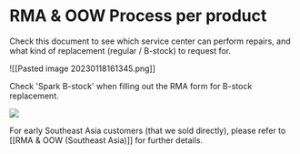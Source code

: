 # RMA & OOW Process per product
Check this document to see which service center can perform repairs, and what kind of replacement (regular / B-stock) to request for.

![[Pasted image 20230118161345.png]]

Check 'Spark B-stock' when filling out the RMA form for B-stock replacement.

![](https://lh5.googleusercontent.com/Q3wBpCHP7y2evZ6tTa-HDcMVUqrz530esCx8LGH8H1n6R_79HHhQw10BQPuUtJeWmIz4foI8F_mIFY84LlzgWwytNTiqKeNNaX2mNzfgxclISJSmThXDUihpQQ0aQQT3kxouWPbchqDEG3TCWZ_3zPEPwC-akPnNfSCEBI2R_wr4U0JSGl0RGIfs8NBm)

For early Southeast Asia customers (that we sold directly), please refer to [[RMA & OOW (Southeast Asia)]] for further details.